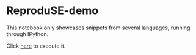# ReproduSE-demo

This notebook only showcases snippets from several languages, running through IPython.

Click [here](https://hub.rse.rhiobet.sh/hub/spawn?artifact=demo) to execute it.
